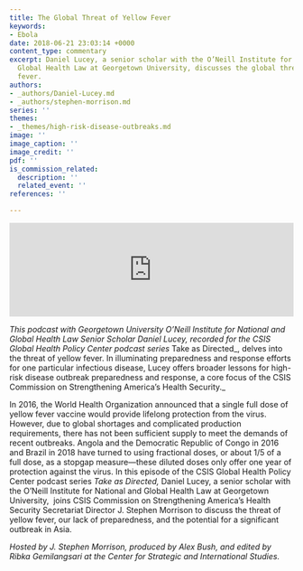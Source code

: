 ```yaml
---
title: The Global Threat of Yellow Fever
keywords:
- Ebola
date: 2018-06-21 23:03:14 +0000
content_type: commentary
excerpt: Daniel Lucey, a senior scholar with the O’Neill Institute for National and
  Global Health Law at Georgetown University, discusses the global threat of yellow
  fever.
authors:
- _authors/Daniel-Lucey.md
- _authors/stephen-morrison.md
series: ''
themes:
- _themes/high-risk-disease-outbreaks.md
image: ''
image_caption: ''
image_credit: ''
pdf: ''
is_commission_related:
  description: ''
  related_event: ''
references: ''

---
```

<iframe width="100%" height="166" scrolling="no" frameborder="no" allow="autoplay" src="https://w.soundcloud.com/player/?url=https%3A//api.soundcloud.com/tracks/461421366&color=%23ff5500&auto_play=false&hide_related=false&show_comments=true&show_user=true&show_reposts=false&show_teaser=true"></iframe>

_This podcast with Georgetown University O’Neill Institute for National and Global Health Law Senior Scholar Daniel Lucey, recorded for the CSIS Global Health Policy Center podcast series_ Take as Directed_, delves into the threat of yellow fever. In illuminating preparedness and response efforts for one particular infectious disease, Lucey offers broader lessons for high-risk disease outbreak preparedness and response, a core focus of the CSIS Commission on Strengthening America’s Health Security._

In 2016, the World Health Organization announced that a single full dose of yellow fever vaccine would provide lifelong protection from the virus. However, due to global shortages and complicated production requirements, there has not been sufficient supply to meet the demands of recent outbreaks. Angola and the Democratic Republic of Congo in 2016 and Brazil in 2018 have turned to using fractional doses, or about 1/5 of a full dose, as a stopgap measure—these diluted doses only offer one year of protection against the virus. In this episode of the CSIS Global Health Policy Center podcast series _Take as Directed,_ Daniel Lucey, a senior scholar with the O’Neill Institute for National and Global Health Law at Georgetown University,  joins CSIS Commission on Strengthening America’s Health Security Secretariat Director J. Stephen Morrison to discuss the threat of yellow fever, our lack of preparedness, and the potential for a significant outbreak in Asia.

 _Hosted by J. Stephen Morrison, produced by Alex Bush, and edited by Ribka Gemilangsari at the Center for Strategic and International Studies._